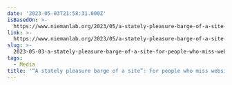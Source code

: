 ```yaml
---
date: '2023-05-03T21:58:31.000Z'
isBasedOn: >-
  https://www.niemanlab.org/2023/05/a-stately-pleasure-barge-of-a-site-theres-a-new-blog-in-town/
link: >-
  https://www.niemanlab.org/2023/05/a-stately-pleasure-barge-of-a-site-theres-a-new-blog-in-town/
slug: >-
  2023-05-03-a-stately-pleasure-barge-of-a-site-for-people-who-miss-websites-theres
tags:
  - Media
title: '“A stately pleasure barge of a site”: For people who miss websites, there’s'
---
```


